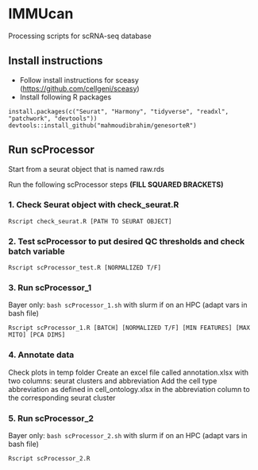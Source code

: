 # IMMUcan

Processing scripts for scRNA-seq database

## Install instructions

- Follow install instructions for sceasy (https://github.com/cellgeni/sceasy)
- Install following R packages
```
install.packages(c("Seurat", "Harmony", "tidyverse", "readxl", "patchwork", "devtools"))
devtools::install_github("mahmoudibrahim/genesorteR") 
```

## Run scProcessor
Start from a seurat object that is named raw.rds

Run the following scProcessor steps **(FILL SQUARED BRACKETS)**

### 1. Check Seurat object with check_seurat.R

``` 
Rscript check_seurat.R [PATH TO SEURAT OBJECT] 
```

### 2. Test scProcessor to put desired QC thresholds and check batch variable

``` 
Rscript scProcessor_test.R [NORMALIZED T/F] 
```

### 3. Run scProcessor_1

Bayer only: `bash scProcessor_1.sh` with slurm if on an HPC (adapt vars in bash file)

```
Rscript scProcessor_1.R [BATCH] [NORMALIZED T/F] [MIN FEATURES] [MAX MITO] [PCA DIMS]
```

### 4. Annotate data

Check plots in temp folder
Create an excel file called annotation.xlsx with two columns: seurat clusters and abbreviation
Add the cell type abbreviation as defined in cell_ontology.xlsx in the abbreviation column to the corresponding seurat cluster

### 5. Run scProcessor_2

Bayer only: `bash scProcessor_2.sh` with slurm if on an HPC (adapt vars in bash file)

```
Rscript scProcessor_2.R
```
